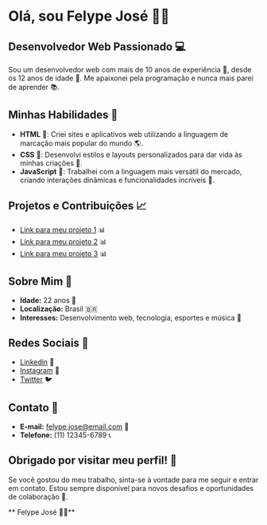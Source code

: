 **Olá, sou Felype José 🙋‍♂️**
==========================

**Desenvolvedor Web Passionado 💻**
--------------------------------

Sou um desenvolvedor web com mais de 10 anos de experiência 💸, desde os 12 anos de idade 🤯. Me apaixonei pela programação e nunca mais parei de aprender 📚.

**Minhas Habilidades 🎯**
------------------------

* **HTML** 📄: Criei sites e aplicativos web utilizando a linguagem de marcação mais popular do mundo 🌎.
* **CSS** 🎨: Desenvolvi estilos e layouts personalizados para dar vida às minhas criações 🌟.
* **JavaScript** 🤖: Trabalhei com a linguagem mais versátil do mercado, criando interações dinâmicas e funcionalidades incríveis 🚀.

**Projetos e Contribuições 📈**
------------------------------

* [Link para meu projeto 1](https://...) 📊
* [Link para meu projeto 2](https://...) 📊
* [Link para meu projeto 3](https://...) 📊

**Sobre Mim 🤝**
----------------

* **Idade:** 22 anos 🎂
* **Localização:** Brasil 🇧🇷
* **Interesses:** Desenvolvimento web, tecnologia, esportes e música 🎵

**Redes Sociais 📱**
--------------------

* [Linkedin](https://...) 👥
* [Instagram](https://...) 📸
* [Twitter](https://...) 🐦

**Contato 📲**
-------------

* **E-mail:** [felype.jose@email.com](mailto:felype.jose@email.com) 📧
* **Telefone:** (11) 12345-6789 📞

**Obrigado por visitar meu perfil! 🙏**
--------------------------------------

Se você gostou do meu trabalho, sinta-se à vontade para me seguir e entrar em contato. Estou sempre disponível para novos desafios e oportunidades de colaboração 🤝.

** Felype José 🙋‍♂️**
